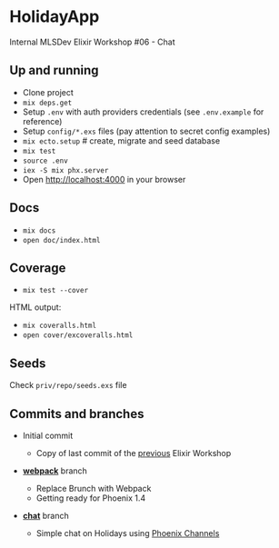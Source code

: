 # HolidayApp

Internal MLSDev Elixir Workshop #06 - Chat


## Up and running

* Clone project
* `mix deps.get`
* Setup `.env` with auth providers credentials (see `.env.example` for reference)
* Setup `config/*.exs` files (pay attention to secret config examples)
* `mix ecto.setup` # create, migrate and seed database
* `mix test`
* `source .env`
* `iex -S mix phx.server`
* Open [http://localhost:4000](http://localhost:4000) in your browser


## Docs

* `mix docs`
* `open doc/index.html`


## Coverage

* `mix test --cover`

HTML output:
* `mix coveralls.html`
* `open cover/excoveralls.html`


## Seeds

Check `priv/repo/seeds.exs` file


## Commits and branches

* Initial commit
  - Copy of last commit of the [previous](https://github.com/MLSDev/elixir-workshop-05) Elixir Workshop

* [**webpack**](https://github.com/MLSDev/elixir-workshop-06/tree/webpack) branch
  - Replace Brunch with Webpack
  - Getting ready for Phoenix 1.4

* [**chat**](https://github.com/MLSDev/elixir-workshop-06/tree/chat) branch
  - Simple chat on Holidays using [Phoenix Channels](https://hexdocs.pm/phoenix/channels.html)
